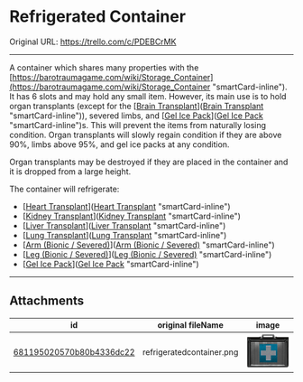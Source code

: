# Refrigerated Container

Original URL: https://trello.com/c/PDEBCrMK

---

A container which shares many properties with the [https://barotraumagame.com/wiki/Storage_Container](https://barotraumagame.com/wiki/Storage_Container "smartCard-inline"). It has 6 slots and may hold any small item. However, its main use is to hold organ transplants (except for the [[Brain Transplant](Brain%20Transplant.md)]([Brain Transplant](Brain%20Transplant.md) "smartCard-inline")), severed limbs, and [[Gel Ice Pack](Gel%20Ice%20Pack.md)]([Gel Ice Pack](Gel%20Ice%20Pack.md) "smartCard-inline")s. This will prevent the items from naturally losing condition. Organ transplants will slowly regain condition if they are above 90%, limbs above 95%, and gel ice packs at any condition.

Organ transplants may be destroyed if they are placed in the container and it is dropped from a large height.

The container will refrigerate:

- [[Heart Transplant](Heart%20Transplant.md)]([Heart Transplant](Heart%20Transplant.md) "smartCard-inline")
- [[Kidney Transplant](Kidney%20Transplant.md)]([Kidney Transplant](Kidney%20Transplant.md) "smartCard-inline")
- [[Liver Transplant](Liver%20Transplant.md)]([Liver Transplant](Liver%20Transplant.md) "smartCard-inline")
- [[Lung Transplant](Lung%20Transplant.md)]([Lung Transplant](Lung%20Transplant.md) "smartCard-inline")
- [[Arm (Bionic / Severed)](Arm%20(Bionic%20_%20Severed).md)]([Arm (Bionic / Severed)](Arm%20(Bionic%20_%20Severed).md) "smartCard-inline")
- [[Leg (Bionic / Severed)](Leg%20(Bionic%20_%20Severed).md)]([Leg (Bionic / Severed)](Leg%20(Bionic%20_%20Severed).md) "smartCard-inline")
- [[Gel Ice Pack](Gel%20Ice%20Pack.md)]([Gel Ice Pack](Gel%20Ice%20Pack.md) "smartCard-inline")

---

## Attachments

id | original fileName | image
---|---|---
[681195020570b80b4336dc22](./Refrigerated%20Container%20-%20Attachments/681195020570b80b4336dc22.png) | refrigeratedcontainer.png | ![refrigeratedcontainer.png\|200](./Refrigerated%20Container%20-%20Attachments/681195020570b80b4336dc22.png)